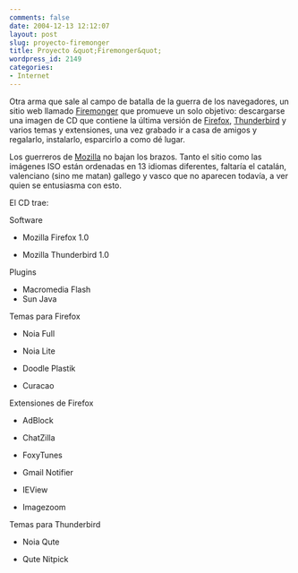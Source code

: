 ```yaml
---
comments: false
date: 2004-12-13 12:12:07
layout: post
slug: proyecto-firemonger
title: Proyecto &quot;Firemonger&quot;
wordpress_id: 2149
categories:
- Internet
---
```


Otra arma que sale al campo de batalla de la guerra de los navegadores, un sitio web llamado [Firemonger](http://www.firemonger.org/sp/) que promueve un solo objetivo: descargarse una imagen de CD que contiene la última versión de [Firefox](http://www.mozilla.org/products/firefox/), [Thunderbird](http://www.mozilla.org/products/thunderbird/) y varios temas y extensiones, una vez grabado ir a casa de amigos y regalarlo, instalarlo, esparcirlo a como dé lugar.





Los guerreros de [Mozilla](http://www.mozilla.org) no bajan los brazos. Tanto el sitio como las imágenes ISO están ordenadas en 13 idiomas diferentes, faltaría el catalán, valenciano (sino me matan) gallego y vasco que no aparecen todavía, a ver quien se entusiasma con esto.





El CD trae:






Software

    



  * Mozilla Firefox 1.0


  * Mozilla Thunderbird 1.0



Plugins

    

  * Macromedia Flash
  * Sun Java

Temas para Firefox

    



  * Noia Full


  * Noia Lite


  * Doodle Plastik


  * Curacao



Extensiones de Firefox

    



  * AdBlock


  * ChatZilla


  * FoxyTunes


  * Gmail Notifier


  * IEView


  * Imagezoom



Temas para Thunderbird

    



  * Noia Qute


  * Qute Nitpick




